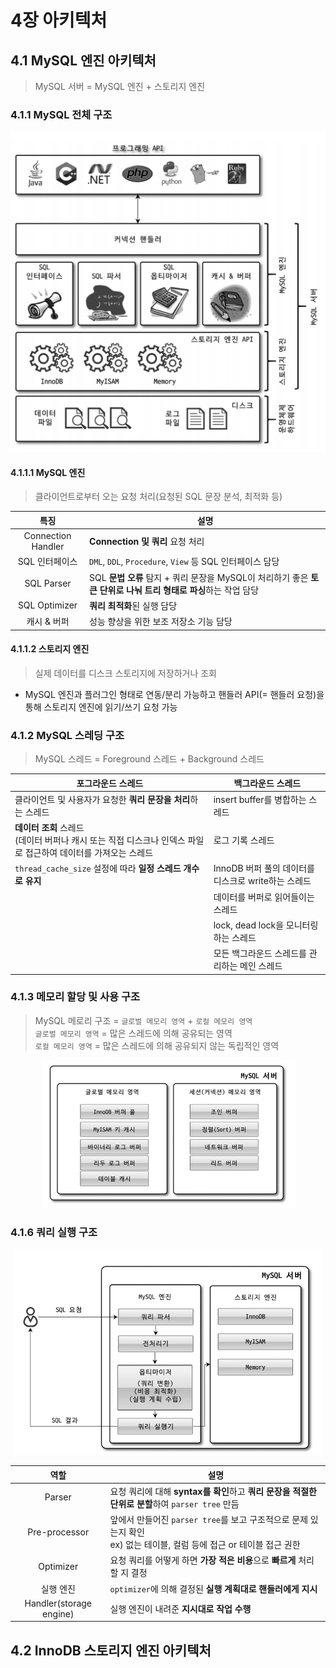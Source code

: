 # 4장 아키텍처

## 4.1 MySQL 엔진 아키텍처

> MySQL 서버 = MySQL 엔진 + 스토리지 엔진

### 4.1.1 MySQL 전체 구조

<div align="center">
    <img src="./img/1.PNG" alt="" />
</div>

#### 4.1.1.1 MySQL 엔진

> 클라이언트로부터 오는 요청 처리(요청된 SQL 문장 분석, 최적화 등)

|특징| <div align="center">설명</div>                                     |
|:------:|:-----------------------------------------------------------------|
|Connection Handler| **Connection 및 쿼리** 요청 처리                                            |
|SQL 인터페이스| `DML`, `DDL`, `Procedure`, `View` 등 SQL 인터페이스 담당                         |
|SQL Parser| SQL **문법 오류** 탐지 + 쿼리 문장을 MySQL이 처리하기 좋은 **토큰 단위로 나눠 트리 형태로 파싱**하는 작업 담당 |
|SQL Optimizer| **쿼리 최적화**된 실행 담당                                                    |
|캐시 & 버퍼| 성능 향상을 위한 보조 저장소 기능 담당                                           |

#### 4.1.1.2 스토리지 엔진

> 실제 데이터를 디스크 스토리지에 저장하거나 조회

- MySQL 엔진과 플러그인 형태로 연동/분리 가능하고 핸들러 API(= 핸들러 요청)을 통해 스토리지 엔진에 읽기/쓰기 요청 가능

### 4.1.2 MySQL 스레딩 구조

> MySQL 스레드 = Foreground 스레드 + Background 스레드

| <div align="center">포그라운드 스레드</div>                           |<div align="center">백그라운드 스레드</div>|
|:--------------------------------------------------------------|:-------|
| 클라이언트 및 사용자가 요청한 **쿼리 문장을 처리**하는 스레드                              |insert buffer를 병합하는 스레드|
| **데이터 조회** 스레드  <br/>(데이터 버퍼나 캐시 또는 직접 디스크나 인덱스 파일로 접근하여 데이터를 가져오는 스레드 |로그 기록 스레드|
| `thread_cache_size` 설정에 따라 **일정 스레드 개수로 유지**                      | InnoDB 버퍼 풀의 데이터를 디스크로 write하는 스레드                          |
| <br>                                                          | 데이터를 버퍼로 읽어들이는 스레드                                          |
| <br>                                                          | lock, dead lock을 모니터링 하는 스레드                                |
| <br>                                                          | 모든 백그라운드 스레드를 관리하는 메인 스레드                                   |

### 4.1.3 메모리 할당 및 사용 구조

> MySQL 메로리 구조 = `글로벌 메모리 영역` + `로컬 메모리 영역`  
> `글로벌 메모리 영역` = 많은 스레드에 의해 공유되는 영역  
> `로컬 메모리 영역` = 많은 스레드에 의해 공유되지 않는 독립적인 영역

<div align="center">
    <img src="./img/2.PNG" alt="" />
</div>

### 4.1.6 쿼리 실행 구조

<div align="center">
    <img src="./img/3.PNG" alt="" />
</div>

|           역할            | <div align="center">설명</div>                                                  |
|:-----------------------:|:------------------------------------------------------------------------------|
|         Parser          | 요청 쿼리에 대해 **syntax를 확인**하고 **쿼리 문장을 적절한 단위로 분할**하여 `parser tree` 만듬                   |
|      Pre-processor      | 앞에서 만들어진 `parser tree`를 보고 구조적으로 문제 있는지 확인  <br/>ex) 없는 테이블, 컬럼 등에 접근 or 테이블 접근 권한 |
|        Optimizer        | 요청 쿼리를 어떻게 하면 **가장 적은 비용**으로 **빠르게** 처리할 지 결정                                 |
|          실행 엔진          | `optimizer`에 의해 결정된 **실행 계획대로 핸들러에게 지시**                                          |
| Handler(storage engine) | 실행 엔진이 내려준 **지시대로 작업 수행**                                                         |

## 4.2 InnoDB 스토리지 엔진 아키텍처

